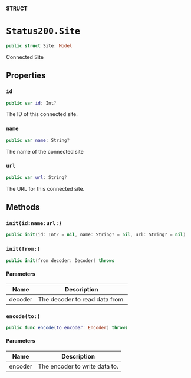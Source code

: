 **STRUCT**

# `Status200.Site`

```swift
public struct Site: Model
```

Connected Site

## Properties
### `id`

```swift
public var id: Int?
```

The ID of this connected site.

### `name`

```swift
public var name: String?
```

The name of the connected site

### `url`

```swift
public var url: String?
```

The URL for this connected site.

## Methods
### `init(id:name:url:)`

```swift
public init(id: Int? = nil, name: String? = nil, url: String? = nil)
```

### `init(from:)`

```swift
public init(from decoder: Decoder) throws
```

#### Parameters

| Name | Description |
| ---- | ----------- |
| decoder | The decoder to read data from. |

### `encode(to:)`

```swift
public func encode(to encoder: Encoder) throws
```

#### Parameters

| Name | Description |
| ---- | ----------- |
| encoder | The encoder to write data to. |
